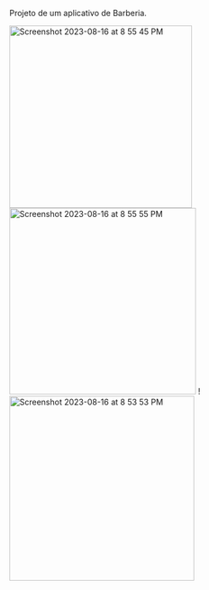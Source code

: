 Projeto de um aplicativo de Barberia. 

<span>
<img width="324" alt="Screenshot 2023-08-16 at 8 55 45 PM" src="https://github.com/lucasnsp/SoloProjetcs/assets/122572631/0cab3325-6d03-4e3f-851f-7564f6b1d0cf">

<span>
<img width="331" alt="Screenshot 2023-08-16 at 8 55 55 PM" src="https://github.com/lucasnsp/SoloProjetcs/assets/122572631/4fe8e7aa-9174-4f13-b344-6cc6979dd2a3">
</span>

<span>
!<img width="328" alt="Screenshot 2023-08-16 at 8 53 53 PM" src="https://github.com/lucasnsp/SoloProjetcs/assets/122572631/4e07ff87-a323-4fd5-b976-2412a7027995">
</span>


